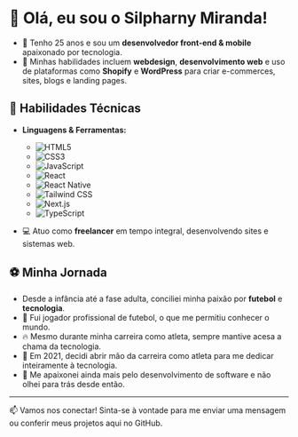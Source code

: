 # 👋 Olá, eu sou o Silpharny Miranda!

- 🎂 Tenho 25 anos e sou um **desenvolvedor front-end & mobile** apaixonado por tecnologia.
- 🌟 Minhas habilidades incluem **webdesign**, **desenvolvimento web** e uso de plataformas como **Shopify** e **WordPress** para criar e-commerces, sites, blogs e landing pages.

## 🚀 Habilidades Técnicas

- **Linguagens & Ferramentas:**
  - ![HTML5](https://img.shields.io/badge/HTML5-E34F26?style=for-the-badge&logo=html5&logoColor=white)
  - ![CSS3](https://img.shields.io/badge/CSS3-1572B6?style=for-the-badge&logo=css3&logoColor=white)
  - ![JavaScript](https://img.shields.io/badge/JavaScript-F7DF1E?style=for-the-badge&logo=javascript&logoColor=black)
  - ![React](https://img.shields.io/badge/React-20232A?style=for-the-badge&logo=react&logoColor=61DAFB)
  - ![React Native](https://img.shields.io/badge/React_Native-20232A?style=for-the-badge&logo=react&logoColor=61DAFB)
  - ![Tailwind CSS](https://img.shields.io/badge/TailwindCSS-38B2AC?style=for-the-badge&logo=tailwind-css&logoColor=white)
  - ![Next.js](https://img.shields.io/badge/Next.js-000000?style=for-the-badge&logo=nextdotjs&logoColor=white)
  - ![TypeScript](https://img.shields.io/badge/TypeScript-007ACC?style=for-the-badge&logo=typescript&logoColor=white)

- 💻 Atuo como **freelancer** em tempo integral, desenvolvendo sites e sistemas web.

## ⚽️ Minha Jornada

- Desde a infância até a fase adulta, conciliei minha paixão por **futebol** e **tecnologia**.
- 🏅 Fui jogador profissional de futebol, o que me permitiu conhecer o mundo.
- 🔥 Mesmo durante minha carreira como atleta, sempre mantive acesa a chama da tecnologia.
- 🚀 Em 2021, decidi abrir mão da carreira como atleta para me dedicar inteiramente à tecnologia.
- 💖 Me apaixonei ainda mais pelo desenvolvimento de software e não olhei para trás desde então.

---

📫 Vamos nos conectar! Sinta-se à vontade para me enviar uma mensagem ou conferir meus projetos aqui no GitHub.
